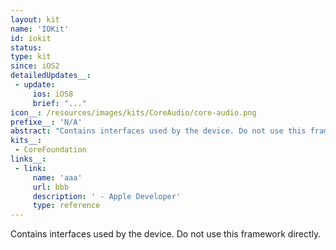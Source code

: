```yaml
---
layout: kit
name: 'IOKit'
id: iokit
status: 
type: kit
since: iOS2
detailedUpdates__:
 - update:
     ios: iOS8
     brief: "..."
icon__: /resources/images/kits/CoreAudio/core-audio.png
prefixe__: 'N/A'
abstract: "Contains interfaces used by the device. Do not use this framework directly."
kits__:
 - CoreFoundation
links__:
 - link:
     name: 'aaa'
     url: bbb
     description: ' - Apple Developer'
     type: reference
---
```


Contains interfaces used by the device. Do not use this framework directly.
